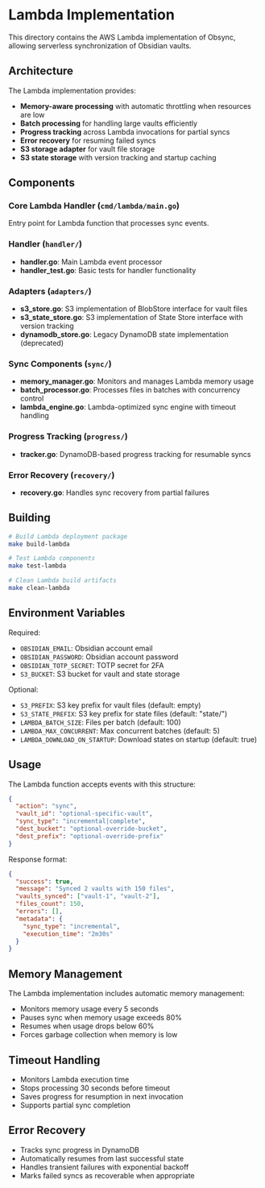 # Lambda Implementation

This directory contains the AWS Lambda implementation of Obsync, allowing serverless synchronization of Obsidian vaults.

## Architecture

The Lambda implementation provides:

- **Memory-aware processing** with automatic throttling when resources are low
- **Batch processing** for handling large vaults efficiently
- **Progress tracking** across Lambda invocations for partial syncs
- **Error recovery** for resuming failed syncs
- **S3 storage adapter** for vault file storage
- **S3 state storage** with version tracking and startup caching

## Components

### Core Lambda Handler (`cmd/lambda/main.go`)
Entry point for Lambda function that processes sync events.

### Handler (`handler/`)
- **handler.go**: Main Lambda event processor
- **handler_test.go**: Basic tests for handler functionality

### Adapters (`adapters/`)
- **s3_store.go**: S3 implementation of BlobStore interface for vault files
- **s3_state_store.go**: S3 implementation of State Store interface with version tracking
- **dynamodb_store.go**: Legacy DynamoDB state implementation (deprecated)

### Sync Components (`sync/`)
- **memory_manager.go**: Monitors and manages Lambda memory usage
- **batch_processor.go**: Processes files in batches with concurrency control
- **lambda_engine.go**: Lambda-optimized sync engine with timeout handling

### Progress Tracking (`progress/`)
- **tracker.go**: DynamoDB-based progress tracking for resumable syncs

### Error Recovery (`recovery/`)
- **recovery.go**: Handles sync recovery from partial failures

## Building

```bash
# Build Lambda deployment package
make build-lambda

# Test Lambda components
make test-lambda

# Clean Lambda build artifacts
make clean-lambda
```

## Environment Variables

Required:
- `OBSIDIAN_EMAIL`: Obsidian account email
- `OBSIDIAN_PASSWORD`: Obsidian account password  
- `OBSIDIAN_TOTP_SECRET`: TOTP secret for 2FA
- `S3_BUCKET`: S3 bucket for vault and state storage

Optional:
- `S3_PREFIX`: S3 key prefix for vault files (default: empty)
- `S3_STATE_PREFIX`: S3 key prefix for state files (default: "state/")
- `LAMBDA_BATCH_SIZE`: Files per batch (default: 100)
- `LAMBDA_MAX_CONCURRENT`: Max concurrent batches (default: 5)
- `LAMBDA_DOWNLOAD_ON_STARTUP`: Download states on startup (default: true)

## Usage

The Lambda function accepts events with this structure:

```json
{
  "action": "sync",
  "vault_id": "optional-specific-vault",
  "sync_type": "incremental|complete",
  "dest_bucket": "optional-override-bucket",
  "dest_prefix": "optional-override-prefix"
}
```

Response format:

```json
{
  "success": true,
  "message": "Synced 2 vaults with 150 files",
  "vaults_synced": ["vault-1", "vault-2"],
  "files_count": 150,
  "errors": [],
  "metadata": {
    "sync_type": "incremental",
    "execution_time": "2m30s"
  }
}
```

## Memory Management

The Lambda implementation includes automatic memory management:

- Monitors memory usage every 5 seconds
- Pauses sync when memory usage exceeds 80%
- Resumes when usage drops below 60%
- Forces garbage collection when memory is low

## Timeout Handling

- Monitors Lambda execution time
- Stops processing 30 seconds before timeout
- Saves progress for resumption in next invocation
- Supports partial sync completion

## Error Recovery

- Tracks sync progress in DynamoDB
- Automatically resumes from last successful state
- Handles transient failures with exponential backoff
- Marks failed syncs as recoverable when appropriate